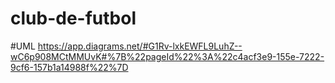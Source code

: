 # club-de-futbol
#UML https://app.diagrams.net/#G1Rv-lxkEWFL9LuhZ--wC6p908MCtMMUvK#%7B%22pageId%22%3A%22c4acf3e9-155e-7222-9cf6-157b1a14988f%22%7D
